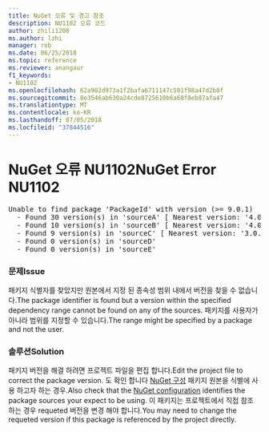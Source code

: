 ```yaml
---
title: NuGet 오류 및 경고 참조
description: NU1102 오류 코드
author: zhili1208
ms.author: lzhi
manager: rob
ms.date: 06/25/2018
ms.topic: reference
ms.reviewer: anangaur
f1_keywords:
- NU1102
ms.openlocfilehash: 62a902d973a1f2bafa6711147c501f98a47d2b0f
ms.sourcegitcommit: 8e3546ab630a24cde8725610b6a68f8eb87afa47
ms.translationtype: MT
ms.contentlocale: ko-KR
ms.lasthandoff: 07/05/2018
ms.locfileid: "37844516"
---
```

# <a name="nuget-error-nu1102"></a><span data-ttu-id="4d0f0-103">NuGet 오류 NU1102</span><span class="sxs-lookup"><span data-stu-id="4d0f0-103">NuGet Error NU1102</span></span>

<pre>Unable to find package 'PackageId' with version (>= 9.0.1)<br/>  - Found 30 version(s) in 'sourceA' [ Nearest version: '4.0.0' ]<br/>  - Found 10 version(s) in 'sourceB' [ Nearest version: '4.0.0-rc-2129' ]<br/>  - Found 9 version(s) in 'sourceC' [ Nearest version: '3.0.0-beta-00032' ]<br/>  - Found 0 version(s) in 'sourceD'<br/>  - Found 0 version(s) in 'sourceE'</pre>

### <a name="issue"></a><span data-ttu-id="4d0f0-104">문제</span><span class="sxs-lookup"><span data-stu-id="4d0f0-104">Issue</span></span>
<span data-ttu-id="4d0f0-105">패키지 식별자를 찾았지만 원본에서 지정 된 종속성 범위 내에서 버전을 찾을 수 없습니다.</span><span class="sxs-lookup"><span data-stu-id="4d0f0-105">The package identifier is found but a version within the specified dependency range cannot be found on any of the sources.</span></span> <span data-ttu-id="4d0f0-106">패키지를 사용자가 아니라 범위를 지정할 수 있습니다.</span><span class="sxs-lookup"><span data-stu-id="4d0f0-106">The range might be specified by a package and not the user.</span></span>

### <a name="solution"></a><span data-ttu-id="4d0f0-107">솔루션</span><span class="sxs-lookup"><span data-stu-id="4d0f0-107">Solution</span></span>
<span data-ttu-id="4d0f0-108">패키지 버전을 해결 하려면 프로젝트 파일을 편집 합니다.</span><span class="sxs-lookup"><span data-stu-id="4d0f0-108">Edit the project file to correct the package version.</span></span> <span data-ttu-id="4d0f0-109">도 확인 합니다 [NuGet 구성](../../consume-packages/Configuring-NuGet-Behavior.md) 패키지 원본을 식별에 사용 하고자 하는 경우.</span><span class="sxs-lookup"><span data-stu-id="4d0f0-109">Also check that the [NuGet configuration](../../consume-packages/Configuring-NuGet-Behavior.md) identifies the package sources your expect to be using.</span></span> <span data-ttu-id="4d0f0-110">이 패키지는 프로젝트에서 직접 참조 하는 경우 requeted 버전을 변경 해야 합니다.</span><span class="sxs-lookup"><span data-stu-id="4d0f0-110">You may need to change the requeted version if this package is referenced by the project directly.</span></span>